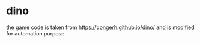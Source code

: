 # dino


the game code is taken from https://congerh.github.io/dino/
and is modified for automation purpose.

